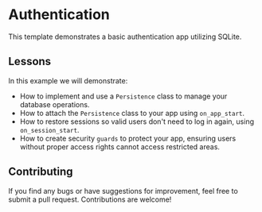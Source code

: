 # Authentication

This template demonstrates a basic authentication app utilizing SQLite.

## Lessons

In this example we will demonstrate:

-   How to implement and use a `Persistence` class to manage your database operations.
-   How to attach the `Persistence` class to your app using `on_app_start`.
-   How to restore sessions so valid users don't need to log in again, using `on_session_start`.
-   How to create security `guards` to protect your app, ensuring users without proper access rights cannot access restricted areas.

## Contributing

If you find any bugs or have suggestions for improvement, feel free to submit a pull request.
Contributions are welcome!
